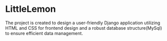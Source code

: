 # LittleLemon
The project is created to design a user-friendly Django application utilizing HTML and CSS for frontend design and a robust database structure(MySql) to ensure efficient data management.
